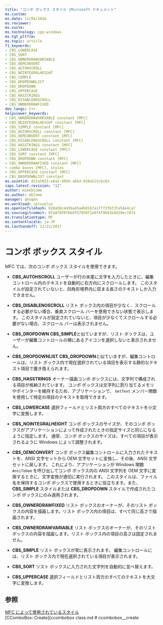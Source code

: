 ```yaml
---
title: "コンボ ボックス スタイル |Microsoft ドキュメント"
ms.custom: 
ms.date: 11/04/2016
ms.reviewer: 
ms.suite: 
ms.technology: cpp-windows
ms.tgt_pltfrm: 
ms.topic: article
f1_keywords:
- CBS_LOWERCASE
- CBS_SORT
- CBS_OWNERDRAWVARIABLE
- CBS_OEMCONVERT
- CBS_AUTOHSCROLL
- CBS_NOINTEGRALHEIGHT
- CBS_SIMPLE
- CBS_DROPDOWNLIST
- CBS_DROPDOWN
- CBS_UPPERCASE
- CBS_HASSTRINGS
- CBS_DISABLENOSCROLL
- CBS_OWNERDRAWFIXED
dev_langs: C++
helpviewer_keywords:
- CBS_OWNERDRAWVARIABLE constant [MFC]
- CBS_NOINTEGRALHEIGHT constant [MFC]
- CBS_SIMPLE constant [MFC]
- CBS_AUTOHSCROLL constant [MFC]
- CBS_OEMCONVERT constant [MFC]
- CBS_DISABLENOSCROLL constant [MFC]
- CBS_HASSTRINGS constant [MFC]
- CBS_LOWERCASE constant [MFC]
- CBS_SORT constant [MFC]
- CBS_DROPDOWN constant [MFC]
- CBS_OWNERDRAWFIXED constant [MFC]
- combo boxes [MFC], styles
- CBS_UPPERCASE constant [MFC]
- CBS_DROPDOWNLIST constant
ms.assetid: d21a5023-e6a2-495b-a6bd-010a515cbc63
caps.latest.revision: "12"
author: mikeblome
ms.author: mblome
manager: ghogen
ms.workload: cplusplus
ms.openlocfilehash: 028a58c443ba45a4b8167a17f73f6f3fa54e4ca7
ms.sourcegitcommit: 8fa8fdf0fbb4f57950f1e8f4f9b81b4d39ec7d7a
ms.translationtype: MT
ms.contentlocale: ja-JP
ms.lasthandoff: 12/21/2017
---
```

# <a name="combo-box-styles"></a>コンボ ボックス スタイル
MFC では、次のコンボ ボックス スタイルを使用できます。  
  
-   **CBS_AUTOHSCROLL** ユーザーが行の末尾に文字を入力したときに、編集コントロール内のテキストを自動的に右方向にスクロールします。 このスタイルが設定されていないと、四角形境界内に収まる長さのテキストしか入力できません。  
  
-   **CBS_DISABLENOSCROLL** リスト ボックス内の項目が少なく、スクロールする必要がない場合、垂直スクロール バーを使用できない状態で表示します。 このスタイルが設定されていないと、項目が少なくてスクロールする必要がない場合、スクロール バーは表示されません。  
  
-   **CBS_DROPDOWN**   **CBS_SIMPLE**と似ていますが、リスト ボックスは、ユーザーが編集コントロールの横にあるアイコンを選択しないと表示されません。  
  
-   **CBS_DROPDOWNLIST**   **CBS_DROPDOWN**と似ていますが、編集コントロールは、リスト ボックス内で現在選択されている項目を表示する静的なテキスト項目で置き換えられます。  
  
-   **CBS_HASSTRINGS** オーナー描画コンボ ボックスには、文字列で構成される項目が格納されています。 コンボ ボックスは文字列に割り当てるメモリやポインターを維持するため、アプリケーションで、 `GetText` メンバー関数を使用して特定の項目のテキストを取得できます。  
  
-   **CBS_LOWERCASE** 選択フィールドとリスト両方のすべてのテキストを小文字に変換します。  
  
-   **CBS_NOINTEGRALHEIGHT** コンボ ボックスのサイズが、そのコンボ ボックスがアプリケーションによって作成されたときの指定サイズと同じになるように指定します。 通常、コンボ ボックスのサイズは、すべての項目が表示されるように Windows によって調整されます。  
  
-   **CBS_OEMCONVERT** コンボ ボックス編集コントロールに入力されたテキストを、ANSI 文字セットから OEM 文字セットに変換し、その後、ANSI 文字セットに戻します。 これにより、アプリケーションが Windows 関数 `AnsiToOem` を呼び出してコンボ ボックス内の ANSI 文字列を OEM 文字に変換するときに、文字変換が適切に実行されます。 このスタイルは、ファイル名を保持するコンボ ボックスで使用するときに役立ちます。また、 **CBS_SIMPLE** スタイルまたは **CBS_DROPDOWN** スタイルで作成されたコンボ ボックスにのみ適用されます。  
  
-   **CBS_OWNERDRAWFIXED** リスト ボックスのオーナーが、そのリスト ボックスの内容を描画します。リスト ボックス内の項目は、すべて同じ高さで描画されます。  
  
-   **CBS_OWNERDRAWVARIABLE** リスト ボックスのオーナーが、そのリスト ボックスの内容を描画します。リスト ボックス内の項目の高さは固定されません。  
  
-   **CBS_SIMPLE** リスト ボックスが常に表示されます。 編集コントロールには、リスト ボックス内で現在選択されている項目が表示されます。  
  
-   **CBS_SORT** リスト ボックスに入力された文字列を自動的に並べ替えます。  
  
-   **CBS_UPPERCASE** 選択フィールドとリスト両方のすべてのテキストを大文字に変換します。  
  
## <a name="see-also"></a>参照  
 [MFC によって使用されているスタイル](../../mfc/reference/styles-used-by-mfc.md)   
 [CComboBox::Create](ccombobox class.md # ccombobox__create   



